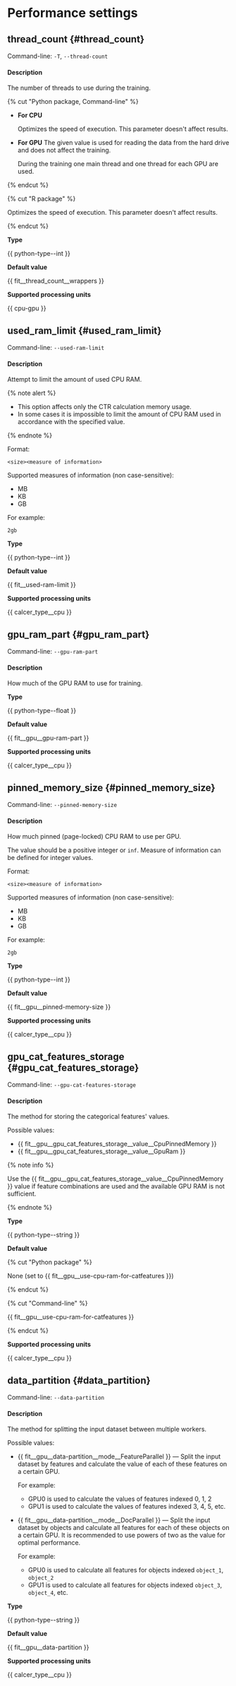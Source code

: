 # Performance settings

## thread_count {#thread_count}

Command-line: `-T`, `--thread-count`

#### Description

The number of threads to use during the training.

{% cut "Python package, Command-line" %}

- **For CPU**

  Optimizes the speed of execution. This parameter doesn't affect results.

- **For GPU**
  The given value is used for reading the data from the hard drive and does not affect the training.

  During the training one main thread and one thread for each GPU are used.

{% endcut %}

{% cut "R package" %}

Optimizes the speed of execution. This parameter doesn't affect results.

{% endcut %}

**Type**

{{ python-type--int }}

**Default value**

{{ fit__thread_count__wrappers }}

**Supported processing units**

{{ cpu-gpu }}

## used_ram_limit {#used_ram_limit}

Command-line: `--used-ram-limit`

#### Description

Attempt to limit the amount of used CPU RAM.

{% note alert %}

- This option affects only the CTR calculation memory usage.
- In some cases it is impossible to limit the amount of CPU RAM used in accordance with the specified value.

{% endnote %}

Format:
```
<size><measure of information>
```

Supported measures of information (non case-sensitive):
- MB
- KB
- GB

For example:
```
2gb
```
**Type**

{{ python-type--int }}

**Default value**

{{ fit__used-ram-limit }}

**Supported processing units**

{{ calcer_type__cpu }}

## gpu_ram_part {#gpu_ram_part}

Command-line: `--gpu-ram-part`

#### Description

How much of the GPU RAM to use for training.

**Type**

{{ python-type--float }}

**Default value**

{{ fit__gpu__gpu-ram-part }}

**Supported processing units**

{{ calcer_type__cpu }}

## pinned_memory_size {#pinned_memory_size}

Command-line: `--pinned-memory-size`

#### Description

How much pinned (page-locked) CPU RAM to use per GPU.

The value should be a positive integer or `inf`. Measure of information can be defined for integer values.

Format:
```
<size><measure of information>
```

Supported measures of information (non case-sensitive):
- MB
- KB
- GB

For example:
```
2gb
```
**Type**

{{ python-type--int }}

**Default value**

{{ fit__gpu__pinned-memory-size }}

**Supported processing units**

{{ calcer_type__cpu }}

## gpu_cat_features_storage {#gpu_cat_features_storage}

Command-line: `--gpu-cat-features-storage`

#### Description

The method for storing the categorical features' values.

Possible values:
- {{ fit__gpu__gpu_cat_features_storage__value__CpuPinnedMemory }}
- {{ fit__gpu__gpu_cat_features_storage__value__GpuRam }}

{% note info %}

Use the {{ fit__gpu__gpu_cat_features_storage__value__CpuPinnedMemory }} value if feature combinations are used and the available GPU RAM is not sufficient.

{% endnote %}

**Type**

{{ python-type--string }}

**Default value**

{% cut "Python package" %}

None (set to {{ fit__gpu__use-cpu-ram-for-catfeatures }})

{% endcut %}

{% cut "Command-line" %}

{{ fit__gpu__use-cpu-ram-for-catfeatures }}

{% endcut %}

**Supported processing units**

{{ calcer_type__cpu }}

## data_partition {#data_partition}

Command-line: `--data-partition`

#### Description

The method for splitting the input dataset between multiple workers.

Possible values:
- {{ fit__gpu__data-partition__mode__FeatureParallel }} — Split the input dataset by features and calculate the value of each of these features on a certain GPU.

  For example:

    - GPU0 is used to calculate the values of features indexed 0, 1, 2
    - GPU1 is used to calculate the values of features indexed 3, 4, 5, etc.

- {{ fit__gpu__data-partition__mode__DocParallel }} — Split the input dataset by objects and calculate all features for each of these objects on a certain GPU. It is recommended to use powers of two as the value for optimal performance.

  For example:
    - GPU0 is used to calculate all features for objects indexed `object_1`, `object_2`
    - GPU1 is used to calculate all features for objects indexed `object_3`, `object_4`, etc.

**Type**

{{ python-type--string }}

**Default value**

{{ fit__gpu__data-partition }}

**Supported processing units**

{{ calcer_type__cpu }}
